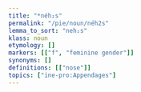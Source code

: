 ```yaml
---
title: "*néh₂s"
permalink: "/pie/noun/néh2s"
lemma_to_sort: "neh₂s"
klass: noun
etymology: []
markers: [["f", "feminine gender"]]
synonyms: []
definitions: [["nose"]]
topics: ["ine-pro:Appendages"]
---
```

